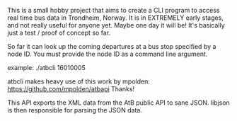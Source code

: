 This is a small hobby project that aims to create a CLI program to access real time bus data in Trondheim, Norway.
It is in EXTREMELY early stages, and not really useful for anyone yet. Maybe one day it will be!
It's basically just a test / proof of concept so far.

So far it can look up the coming departures at a bus stop specified by a node ID.
You must provide the node ID as a command line argument.

example:
./atbcli 16010005

atbcli makes heavy use of this work by mpolden:
https://github.com/mpolden/atbapi
Thanks! 

This API exports the XML data from the AtB public API to sane JSON.
libjson is then responsible for parsing the JSON data.
